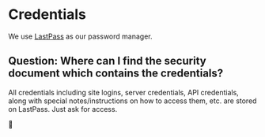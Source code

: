 # Credentials

We use [LastPass](https://lastpass.com) as our password manager.

## Question: Where can I find the security document which contains the credentials?

All credentials including site logins, server credentials, API credentials, along with special notes/instructions on how to access them, etc. are stored on LastPass. Just ask for access.

🦄
